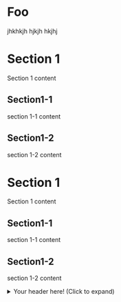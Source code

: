   
# Foo
jhkhkjh
hjkjh
hkjhj
<div id="section1">
  <h1>Section 1</h1>
  <p>Section 1 content</p>
  <div id="section1-1">
    <h2>Section1-1</h2>
    <p>section 1-1 content</p>
  </div>
    <div id="section1-2">
    <h2>Section1-2</h2>
    <p>section 1-2 content</p>
  </div>
</div>



<h1>Section 1</h1>
<p>Section 1 content</p>
<h2>Section1-1</h2>
<p>section 1-1 content</p>
<h2>Section1-2</h2>
<p>section 1-2 content</p>



 <details>
      <summary>Your header here! (Click to expand)</summary>
      Your content here...</br>
      (markup only where supported)</br>
      more content here...</br>
  [Foo](#foo)




**Login User**
----
  Validates & Returns json data about a single user.
  
* **URL**

  /login

* **Method:**

  `POST`
  
*  **URL Params**

   **Required:**
 
   * `email=[String]`   
   * `password=[String]`

* **Data Params**

  None

* **Success Response:**

  * **Code:** 200 <br />
    **Content:** `{ id : 12, name : "Michael Bloom", other Personal info: {list} }`
 
* **Error Response:**

  * **Code:** 400 NOT FOUND <br />
    **Content:** `{ error : "email/password is incorrect" }`

  OR

  * **Code:** 401 UNAUTHORIZED <br />
    **Content:**

     ```
     {
	      error : "You are unauthorized to make this request,
   		  depending on the oauth process we use(if any)." 
     }
     ```

* **Sample Call:**

  ```javascript
    $.ajax({
      url: "/login",
      dataType: "json",
      type : "POST",
      success : function(r) {
        console.log(r);
      }
    });
  ```
  
  
</details>
